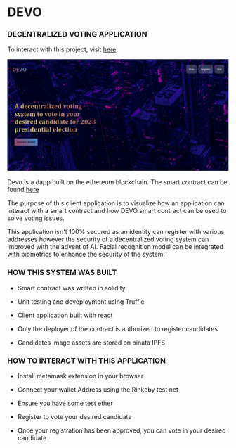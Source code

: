 # DEVO

### DECENTRALIZED VOTING APPLICATION

To interact with this project, visit [here](https://devodapp.herokuapp.com).

![devo](devo.PNG)

Devo is a dapp built on the ethereum blockchain. The smart contract can be found [here](https://github.com/komus-Israel/DEVO-smart-contract) 

The purpose of this client application is to visualize how an application can interact with a smart contract and how DEVO smart contract can be used to solve voting issues.

This application isn't 100% secured as an identity can register with various addresses however the security of a decentralized voting system can improved with the advent of AI. Facial recognition model can be integrated with biometrics to enhance the security of the system.


### HOW THIS SYSTEM WAS BUILT

* Smart contract was written in solidity

* Unit testing and deveployment using Truffle

* Client application built with react

* Only the deployer of the contract is authorized to register candidates

* Candidates image assets are stored on pinata IPFS


### HOW TO INTERACT WITH THIS APPLICATION

* Install metamask extension in your browser

* Connect your wallet Address using the Rinkeby test net

* Ensure you have some test ether

* Register to vote your desired candidate

* Once your registration has been approved, you can vote in your desired candidate